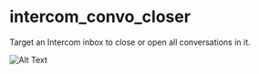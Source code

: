 # intercom_convo_closer
Target an Intercom inbox to close or open all conversations in it.

![Alt Text](https://downloads.intercomcdn.com/i/o/66974103/7bbb6deb0d5076d295774823/Screen+Recording+2018-07-09+at+05.45+PM.gif)
